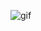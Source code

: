 <!---
J4zzwave/J4zzwave is a ✨ special ✨ repository because its `README.md` (this file) appears on your GitHub profile.
You can click the Preview link to take a look at your changes.
--->
![gif](https://github.com/J4zzwave/J4zzwave/assets/156039376/3f7b1948-fcce-4a21-8f30-428e46ef2e68)

